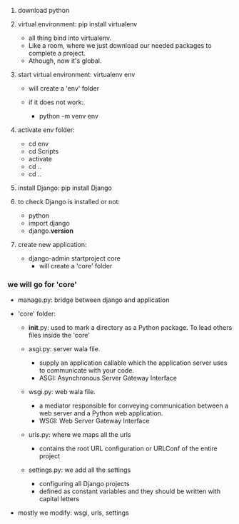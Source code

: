 1. download python

2. virtual environment: pip install virtualenv
    - all thing bind into virtualenv. 
    - Like a room, where we just download our needed packages to complete a project.
    - Athough, now it's global.

3. start virtual environment: virtualenv env
    - will create a 'env' folder

    - if it does not work:
        - python -m venv env

4. activate env folder:
    - cd env
    - cd Scripts
    - activate
    - cd ..
    - cd ..

5. install Django: pip install Django

6. to check Django is installed or not:
    - python
    - import django
    - django.__version__


7. create new application:
    - django-admin startproject core
        - will create a 'core' folder


### we will go for 'core'
- manage.py: bridge between django and application
- 'core' folder:
    - __init__.py: used to mark a directory as a Python package. To lead others files inside the 'core'

    - asgi.py: server wala file. 
        - supply an application callable which the application server uses to communicate with your code.
        - ASGI: Asynchronous Server Gateway Interface

    - wsgi.py: web wala file.
        - a mediator responsible for conveying communication between a web server and a Python web application.
        - WSGI: Web Server Gateway Interface

    - urls.py: where we maps all the urls
        - contains the root URL configuration or URLConf of the entire project

    - settings.py: we add all the settings
        - configuring all Django projects
        - defined as constant variables and they should be written with capital letters

- mostly we modify: wsgi, urls, settings